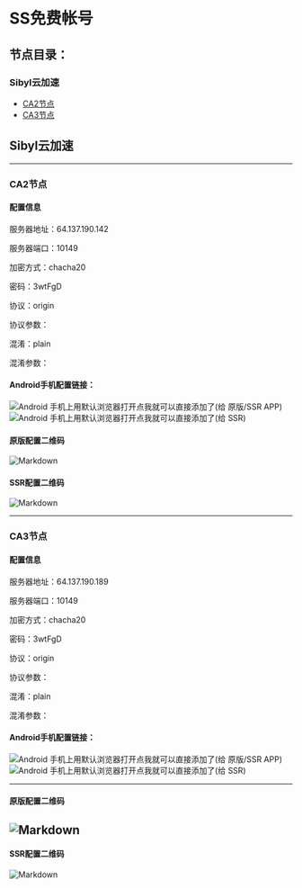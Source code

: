 # SS免费帐号
## 节点目录：
### Sibyl云加速
- [CA2节点](README.md#ca2节点)
- [CA3节点](README.md#ca3节点)

## Sibyl云加速
*****
### CA2节点
#### 配置信息

服务器地址：64.137.190.142

服务器端口：10149

加密方式：chacha20

密码：3wtFgD

协议：origin

协议参数：

混淆：plain

混淆参数：

####  Android手机配置链接：

![Android 手机上用默认浏览器打开点我就可以直接添加了(给 原版/SSR APP)](ss://Y2hhY2hhMjA6M3d0RmdEQDY0LjEzNy4xOTAuMTQyOjEwMTQ5)
![Android 手机上用默认浏览器打开点我就可以直接添加了(给 SSR)](ssr://NjQuMTM3LjE5MC4xNDI6MTAxNDk6b3JpZ2luOmNoYWNoYTIwOnBsYWluOk0zZDBSbWRFLz9vYmZzcGFyYW09JnByb3RvcGFyYW09JnJlbWFya3M9UTBFZ01nJmdyb3VwPVUybGllV3prdXBIbGlxRHBnSl9saFkzb3RMbm5pWWp2dklqbXVJWG10WUZTWldaeVpYTm9VMU1nNW8tUTVMNmI1cS1QNXB5STZhdVk2TDYtTWxUbXRZSHBoNF9ubW9UbXNMamt1WVhsaFkzb3RMbm5xNW52dklr)

#### 原版配置二维码
![Markdown](http://i4.piimg.com/579510/a0cce3d7aabf896e.png)

#### SSR配置二维码
![Markdown](http://i2.kiimg.com/579510/3a7d70362619b118.png)


*****
### CA3节点
#### 配置信息

服务器地址：64.137.190.189

服务器端口：10149

加密方式：chacha20

密码：3wtFgD

协议：origin

协议参数：

混淆：plain

混淆参数：

####  Android手机配置链接：

![Android 手机上用默认浏览器打开点我就可以直接添加了(给 原版/SSR APP)](ss://Y2hhY2hhMjA6M3d0RmdEQDY0LjEzNy4xOTAuMTg5OjEwMTQ5)
![Android 手机上用默认浏览器打开点我就可以直接添加了(给 SSR)](ssr://NjQuMTM3LjE5MC4xODk6MTAxNDk6b3JpZ2luOmNoYWNoYTIwOnBsYWluOk0zZDBSbWRFLz9vYmZzcGFyYW09JnByb3RvcGFyYW09JnJlbWFya3M9UTBFZ013Jmdyb3VwPVUybGllV3prdXBIbGlxRHBnSl9saFkzb3RMbm5pWWp2dklqbXVJWG10WUZTWldaeVpYTm9VMU1nNW8tUTVMNmI1cS1QNXB5STZhdVk2TDYtTWxUbXRZSHBoNF9ubW9UbXNMamt1WVhsaFkzb3RMbm5xNW52dklr)

----
#### 原版配置二维码
![Markdown](http://i1.buimg.com/579510/840daf6b6c9aefa4.png)
---
#### SSR配置二维码
![Markdown](http://i1.buimg.com/579510/685040fe2c33f4f1.png)
